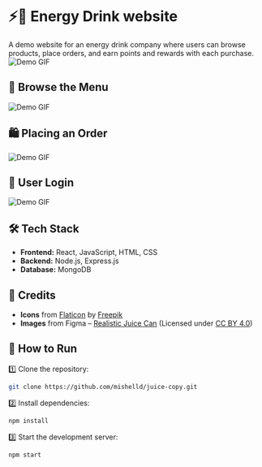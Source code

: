 

# ⚡🥤 Energy Drink website

A demo website for an energy drink company where users can browse products, place orders, and earn points and rewards with each purchase.
![Demo GIF](https://github.com/mishelld/juice-copy/blob/master/homeGIFX2.gif)   


## 🛒 Browse the Menu
![Demo GIF](https://github.com/mishelld/juice-copy/blob/master/MenuGIF.gif)  

## 🛍️ Placing an Order
![Demo GIF](https://github.com/mishelld/juice-copy/blob/master/cartGIF.gif)  

## 👤 User Login 
![Demo GIF](https://github.com/mishelld/juice-copy/blob/master/userGIF.gif)  


## 🛠️ Tech Stack  

- **Frontend:** React, JavaScript, HTML, CSS  
- **Backend:** Node.js, Express.js  
- **Database:** MongoDB

## 📌 Credits
- **Icons** from [Flaticon](https://www.flaticon.com/) by [Freepik](https://www.freepik.com/)  
- **Images** from Figma – [Realistic Juice Can](https://www.figma.com/community/file/1314570230973700007) (Licensed under [CC BY 4.0](https://creativecommons.org/licenses/by/4.0/))  

## 🚀 How to Run  

1️⃣ Clone the repository:  
```bash
git clone https://github.com/mishelld/juice-copy.git
```
2️⃣ Install dependencies:  
```bash
npm install
```
3️⃣ Start the development server:  
```bash
npm start
```


